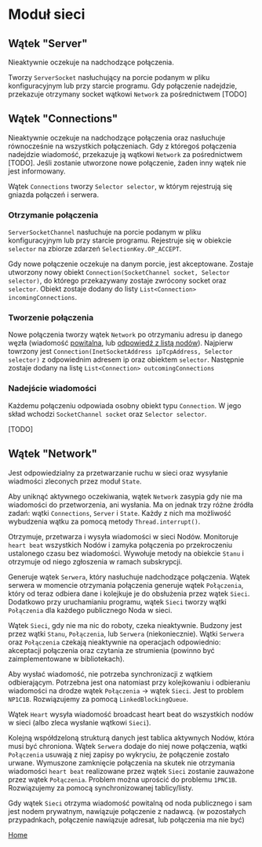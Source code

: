 # Moduł sieci

## Wątek "Server"

Nieaktywnie oczekuje na nadchodzące połączenia. 

Tworzy ```ServerSocket``` nasłuchujący na porcie podanym w pliku konfiguracyjnym lub przy starcie programu. Gdy połączenie nadejdzie, przekazuje otrzymany socket wątkowi ```Network``` za pośrednictwem [TODO]

## Wątek "Connections"

Nieaktywnie oczekuje na nadchodzące połączenia oraz nasłuchuje równocześnie na wszystkich połączeniach. Gdy z któregoś połączenia nadejdzie wiadomość, przekazuje ją wątkowi ```Network``` za pośrednictwem [TODO]. Jeśli zostanie utworzone nowe połączenie, żaden inny wątek nie jest informowany. 

Wątek ```Connections``` tworzy ```Selector selector```, w którym rejestrują się gniazda połączeń i serwera. 

### Otrzymanie połączenia

```ServerSocketChannel``` nasłuchuje na porcie podanym w pliku konfiguracyjnym lub przy starcie programu. Rejestruje się w obiekcie ```selector``` na zbiorze zdarzeń ```SelectionKey.OP_ACCEPT```.

Gdy nowe połączenie oczekuje na danym porcie, jest akceptowane. Zostaje utworzony nowy obiekt ```Connection(SocketChannel socket, Selector selector)```, do którego przekazywany zostaje zwrócony socket oraz ```selector```. Obiekt zostaje dodany do listy ```List<Connection> incomingConnections```. 

### Tworzenie połączenia

Nowe połączenia tworzy wątek ```Network``` po otrzymaniu adresu ip danego węzła (wiadomość [powitalna](./messages.md#wiadomosc-powitalna), lub [odpowiedź z listą nodów](./messages.md#odpowiedz-z-lista-nodow-i-nowym-id)). Najpierw towrzony jest ```Connection(InetSocketAddress ipTcpAddress, Selector selector)``` z odpowiednim adresem ip oraz obiektem ```selector```. Następnie zostaje dodany na listę ```List<Connection> outcomingConnections```

### Nadejście wiadomości

Każdemu połączeniu odpowiada osobny obiekt typu ```Connection```. W jego skład wchodzi ```SocketChannel socket``` oraz ```Selector selector```.

[TODO]










## Wątek "Network"

Jest odpowiedzialny za przetwarzanie ruchu w sieci oraz wysyłanie wiadmości zleconych przez moduł ```State```. 

Aby uniknąć aktywnego oczekiwania, wątek ```Network``` zasypia gdy nie ma wiadomości do przetworzenia, ani wysłania. Ma on jednak trzy różne źródła zadań: wątki ```Connections```, ```Server``` i ```State```. Każdy z nich ma możliwość wybudzenia wątku za pomocą metody ```Thread.interrupt()```.











Otrzymuje, przetwarza i wysyła wiadomości w sieci Nodów. Monitoruje ```heart beat``` wszystkich Nodów i zamyka połączenia po przekroczeniu ustalonego czasu bez wiadomości. Wywołuje metody na obiekcie ```Stanu``` i otrzymuje od niego zgłoszenia w ramach subskrypcji. 

Generuje wątek ```Serwera```, który nasłuchuje nadchodzące połączenia. Wątek serwera w momencie otrzymania połączenia generuje wątek ```Połączenia```, który od teraz odbiera dane i kolejkuje je do obsłużenia przez wątek ```Sieci```. Dodatkowo przy uruchamianiu programu, wątek ```Sieci``` tworzy wątki ```Połączenia``` dla każdego publicznego Noda w sieci. 

Wątek ```Sieci```, gdy nie ma nic do roboty, czeka nieaktywnie. Budzony jest przez wątki ```Stanu```, ```Połączenia```, lub ```Serwera``` (niekoniecznie). Wątki ```Serwera``` oraz ```Połączenia``` czekają nieaktywnie na operacjach odpowiednio: akceptacji połączenia oraz czytania ze strumienia (powinno być zaimplementowane w bibliotekach).

Aby wysłać wiadomość, nie potrzeba synchronizacji z wątkiem odbierającym. Potrzebna jest ona natomiast przy kolejkowaniu i odbieraniu wiadomości na drodze wątek ```Połączenia``` -> wątek ```Sieci```. Jest to problem ```NP1C1B```. Rozwiązujemy za pomocą ```LinkedBlockingQueue```.

Wątek ```Heart``` wysyła wiadomość broadcast heart beat do wszystkich nodów w sieci (albo zleca wysłanie wątkowi ```Sieci```).

Kolejną współdzeloną strukturą danych jest tablica aktywnych Nodów, która musi być chroniona. Wątek ```Serwera``` dodaje do niej nowe połączenia, wątki ```Połączenia``` usuwają z niej zapisy po wykryciu, że połączenie zostało urwane. Wymuszone zamknięcie połączenia na skutek nie otrzymania wiadomości ```heart beat``` realizowane przez wątek ```Sieci``` zostanie zauważone przez wątek ```Połączenia```. Problem można uprościć do problemu ```1PNC1B```. Rozwiązujemy za pomocą synchronizowanej tablicy/listy.

Gdy wątek ```Sieci``` otrzyma wiadomość powitalną od noda publicznego i sam jest nodem prywatnym, nawiązuje połączenie z nadawcą. (w pozostałych przypadnkach, połączenie nawiązuje adresat, lub połączenia ma nie być)

[Home](./index.md)